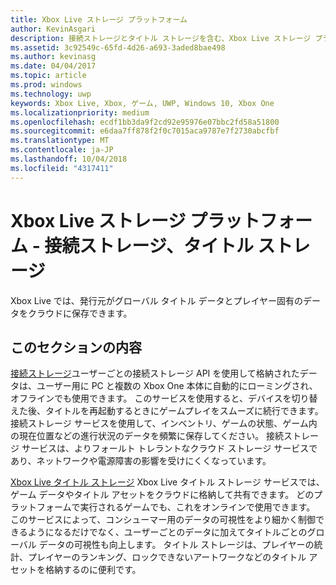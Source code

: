 ```yaml
---
title: Xbox Live ストレージ プラットフォーム
author: KevinAsgari
description: 接続ストレージとタイトル ストレージを含む、Xbox Live ストレージ プラットフォームについて説明します。
ms.assetid: 3c92549c-65fd-4d26-a693-3aded8bae498
ms.author: kevinasg
ms.date: 04/04/2017
ms.topic: article
ms.prod: windows
ms.technology: uwp
keywords: Xbox Live, Xbox, ゲーム, UWP, Windows 10, Xbox One
ms.localizationpriority: medium
ms.openlocfilehash: ecdf1bb3da9f2cd92e95976e07bbc2fd58a51800
ms.sourcegitcommit: e6daa7ff878f2f0c7015aca9787e7f2730abcfbf
ms.translationtype: MT
ms.contentlocale: ja-JP
ms.lasthandoff: 10/04/2018
ms.locfileid: "4317411"
---
```

# <a name="xbox-live-storage-platform---connected-storage-title-storage"></a>Xbox Live ストレージ プラットフォーム - 接続ストレージ、タイトル ストレージ

Xbox Live では、発行元がグローバル タイトル データとプレイヤー固有のデータをクラウドに保存できます。

## <a name="in-this-section"></a>このセクションの内容

[接続ストレージ](connected-storage/connected-storage-overview.md)ユーザーごとの接続ストレージ API を使用して格納されたデータは、ユーザー用に PC と複数の Xbox One 本体に自動的にローミングされ、オフラインでも使用できます。 このサービスを使用すると、デバイスを切り替えた後、タイトルを再起動するときにゲームプレイをスムーズに続行できます。 接続ストレージ サービスを使用して、インベントリ、ゲームの状態、ゲーム内の現在位置などの進行状況のデータを頻繁に保存してください。 接続ストレージ サービスは、よりフォールト トレラントなクラウド ストレージ サービスであり、ネットワークや電源障害の影響を受けにくくなっています。

[Xbox Live タイトル ストレージ](xbox-live-title-storage/xbox-live-title-storage.md) Xbox Live タイトル ストレージ サービスでは、ゲーム データやタイトル アセットをクラウドに格納して共有できます。 どのプラットフォームで実行されるゲームでも、これをオンラインで使用できます。 このサービスによって、コンシューマー用のデータの可視性をより細かく制御できるようになるだけでなく、ユーザーごとのデータに加えてタイトルごとのグローバル データの可視性も向上します。 タイトル ストレージは、プレイヤーの統計、プレイヤーのランキング、ロックできないアートワークなどのタイトル アセットを格納するのに便利です。